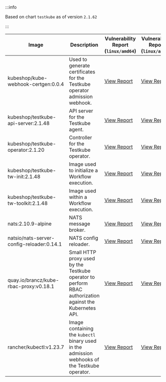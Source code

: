 :::info

Based on chart `testkube` as of version `2.1.62`

:::

| Image | Description | Vulnerability Report (`linux/amd64`) | Vulnerability Report (`linux/arm64`) |
|-------|-------------|--------------------------------------|--------------------------------------|
| kubeshop/kube-webhook-certgen:0.0.4 | Used to generate certificates for the Testkube operator admission webhook. | [View Report](./kube-webhook-certgen-0.0.4_linux_amd64.md) | [View Report](./kube-webhook-certgen-0.0.4_linux_arm64.md) |
| kubeshop/testkube-api-server:2.1.48 | API server for the Testkube agent. | [View Report](./testkube-api-server-2.1.48_linux_amd64.md) | [View Report](./testkube-api-server-2.1.48_linux_arm64.md) |
| kubeshop/testkube-operator:2.1.20 | Controller for the Testkube operator. | [View Report](./testkube-operator-2.1.20_linux_amd64.md) | [View Report](./testkube-operator-2.1.20_linux_arm64.md) |
| kubeshop/testkube-tw-init:2.1.48 | Image used to initialize a Workflow execution. | [View Report](./testkube-tw-init-2.1.48_linux_amd64.md) | [View Report](./testkube-tw-init-2.1.48_linux_arm64.md) |
| kubeshop/testkube-tw-toolkit:2.1.48 | Image used within a Workflow execution. | [View Report](./testkube-tw-toolkit-2.1.48_linux_amd64.md) | [View Report](./testkube-tw-toolkit-2.1.48_linux_arm64.md) |
| nats:2.10.9-alpine | NATS message broker. | [View Report](./nats-2.10.9-alpine_linux_amd64.md) | [View Report](./nats-2.10.9-alpine_linux_arm64.md) |
| natsio/nats-server-config-reloader:0.14.1 | NATS config reloader. | [View Report](./nats-server-config-reloader-0.14.1_linux_amd64.md) | [View Report](./nats-server-config-reloader-0.14.1_linux_arm64.md) |
| quay.io/brancz/kube-rbac-proxy:v0.18.1 | Small HTTP proxy used by the Testkube operator to perform RBAC authorization against the Kubernetes API. | [View Report](./kube-rbac-proxy-v0.18.1_linux_amd64.md) | [View Report](./kube-rbac-proxy-v0.18.1_linux_arm64.md) |
| rancher/kubectl:v1.23.7 | Image containing the `kubectl` binary used in the admission webhooks of the Testkube operator. | [View Report](./kubectl-v1.23.7_linux_amd64.md) | [View Report](./kubectl-v1.23.7_linux_arm64.md) |
